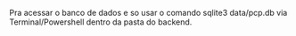 Pra acessar o banco de dados e so usar o comando sqlite3 data/pcp.db via Terminal/Powershell dentro da pasta do backend.